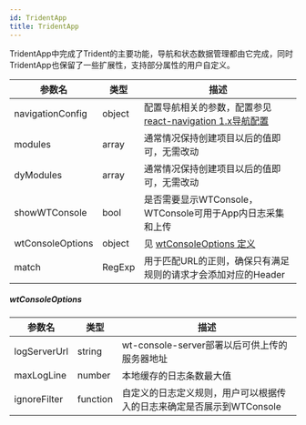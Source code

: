 ```yaml
---
id: TridentApp
title: TridentApp
---
```


TridentApp中完成了Trident的主要功能，导航和状态数据管理都由它完成，同时TridentApp也保留了一些扩展性，支持部分属性的用户自定义。

| 参数名 | 类型 | 描述 | 
| --- | --- | --- |
| navigationConfig | object | 配置导航相关的参数，配置参见[react-navigation 1.x导航配置](https://reactnavigation.org/docs/en/1.x/header-buttons.html)
| modules | array | 通常情况保持创建项目以后的值即可，无需改动
| dyModules | array | 通常情况保持创建项目以后的值即可，无需改动
| showWTConsole | bool | 是否需要显示WTConsole，WTConsole可用于App内日志采集和上传
| wtConsoleOptions | object | 见 [wtConsoleOptions 定义](/trident/docs/api/TridentApp#wtconsoleoptions)
| match | RegExp | 用于匹配URL的正则，确保只有满足规则的请求才会添加对应的Header

##### wtConsoleOptions
| 参数名 | 类型 | 描述 | 
| --- | --- | --- |
| logServerUrl | string | wt-console-server部署以后可供上传的服务器地址
| maxLogLine | number | 本地缓存的日志条数最大值
| ignoreFilter | function | 自定义的日志定义规则，用户可以根据传入的日志来确定是否展示到WTConsole

